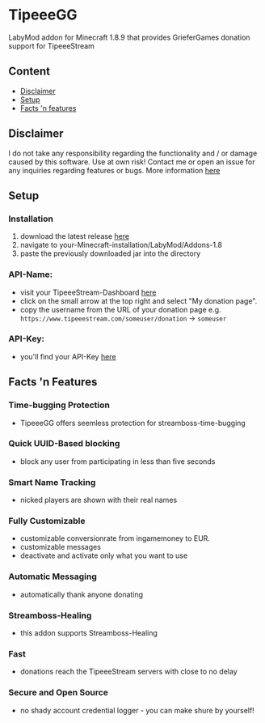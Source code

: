 # TipeeeGG
LabyMod addon for Minecraft 1.8.9 that provides GrieferGames donation support for TipeeeStream

## Content
- [Disclaimer](https://github.com/Pleezon/TipeeeGG/blob/main/README.md#disclaimer)
- [Setup](https://github.com/Pleezon/TipeeeGG/blob/main/README.md#setup)
- [Facts 'n features](https://github.com/Pleezon/TipeeeGG/blob/main/README.md#tipeeegg-facts-n-features)





## Disclaimer
I do not take any responsibility regarding the functionality and / or damage caused by this software. Use at own risk! 
Contact me or open an issue for any inquiries regarding features or bugs.
More information [here](https://github.com/Pleezon)

## Setup
### Installation
1. download the latest release [here](https://github.com/Pleezon/TipeeeGG/releases)
2. navigate to your-Minecraft-installation/LabyMod/Addons-1.8
3. paste the previously downloaded jar into the directory

### API-Name:
- visit your TipeeeStream-Dashboard [here](https://www.tipeeestream.com/dashboard/)
- click on the small arrow at the top right and select "My donation page".
- copy the username from the URL of your donation page e.g. `https://www.tipeeestream.com/someuser/donation` -> `someuser`
### API-Key:
- you'll find your API-Key [here](https://www.tipeeestream.com/dashboard/api-key)

## Facts 'n Features
### Time-bugging Protection
- TipeeeGG offers seemless protection for streamboss-time-bugging
### Quick UUID-Based blocking
- block any user from participating in less than five seconds
### Smart Name Tracking
- nicked players are shown with their real names
### Fully Customizable
- customizable conversionrate from ingamemoney to EUR.
- customizable messages
- deactivate and activate only what you want to use
### Automatic Messaging
- automatically thank anyone donating
### Streamboss-Healing
- this addon supports Streamboss-Healing
### Fast
- donations reach the TipeeeStream servers with close to no delay
### Secure and Open Source
- no shady account credential logger - you can make shure by yourself!

